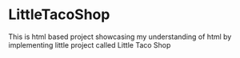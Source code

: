 # LittleTacoShop
This is html based project showcasing my understanding of html by implementing little project called Little Taco Shop
